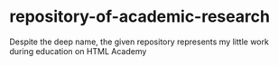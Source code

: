 # repository-of-academic-research
Despite the deep name, the given repository represents my little work during education on HTML Academy
